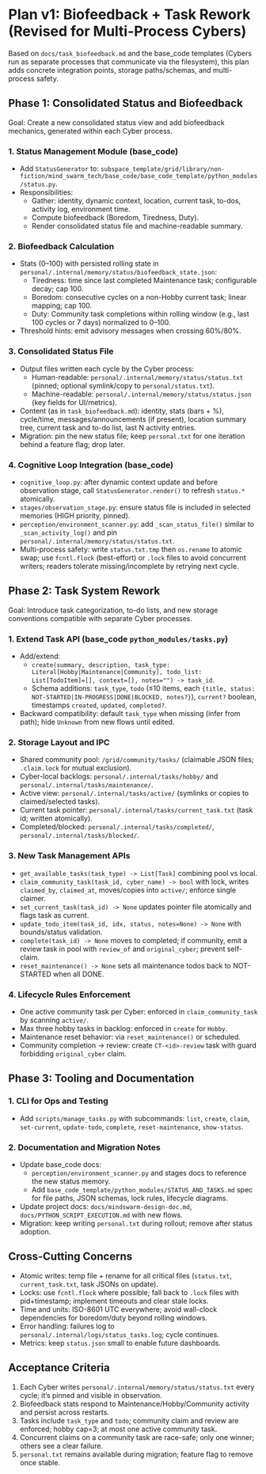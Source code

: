 # Plan v1: Biofeedback + Task Rework (Revised for Multi-Process Cybers)

Based on `docs/task_biofeedback.md` and the base_code templates (Cybers run as separate processes that communicate via the filesystem), this plan adds concrete integration points, storage paths/schemas, and multi-process safety.

## Phase 1: Consolidated Status and Biofeedback

Goal: Create a new consolidated status view and add biofeedback mechanics, generated within each Cyber process.

### 1. Status Management Module (base_code)
- Add `StatusGenerator` to: `subspace_template/grid/library/non-fiction/mind_swarm_tech/base_code/base_code_template/python_modules/status.py`.
- Responsibilities:
	- Gather: identity, dynamic context, location, current task, to-dos, activity log, environment time.
	- Compute biofeedback (Boredom, Tiredness, Duty).
	- Render consolidated status file and machine-readable summary.


### 2. Biofeedback Calculation
- Stats (0–100) with persisted rolling state in `personal/.internal/memory/status/biofeedback_state.json`:
	- Tiredness: time since last completed Maintenance task; configurable decay; cap 100.
	- Boredom: consecutive cycles on a non-Hobby current task; linear mapping; cap 100.
	- Duty: Community task completions within rolling window (e.g., last 100 cycles or 7 days) normalized to 0–100.
- Threshold hints: emit advisory messages when crossing 60%/80%.

### 3. Consolidated Status File
- Output files written each cycle by the Cyber process:
	- Human-readable: `personal/.internal/memory/status/status.txt` (pinned; optional symlink/copy to `personal/status.txt`).
	- Machine-readable: `personal/.internal/memory/status/status.json` (key fields for UI/metrics).
- Content (as in `task_biofeedback.md`): identity, stats (bars + %), cycle/time, messages/announcements (if present), location summary tree, current task and to-do list, last N activity entries.
- Migration: pin the new status file; keep `personal.txt` for one iteration behind a feature flag; drop later.

### 4. Cognitive Loop Integration (base_code)
- `cognitive_loop.py`: after dynamic context update and before observation stage, call `StatusGenerator.render()` to refresh `status.*` atomically.
- `stages/observation_stage.py`: ensure status file is included in selected memories (HIGH priority, pinned).
- `perception/environment_scanner.py`: add `_scan_status_file()` similar to `_scan_activity_log()` and pin `personal/.internal/memory/status/status.txt`.
- Multi-process safety: write `status.txt.tmp` then `os.rename` to atomic swap; use `fcntl.flock` (best-effort) or `.lock` files to avoid concurrent writers; readers tolerate missing/incomplete by retrying next cycle.

## Phase 2: Task System Rework

Goal: Introduce task categorization, to-do lists, and new storage conventions compatible with separate Cyber processes.

### 1. Extend Task API (base_code `python_modules/tasks.py`)
- Add/extend:
	- `create(summary, description, task_type: Literal[Hobby|Maintenance|Community], todo_list: List[TodoItem]=[], context=[], notes="") -> task_id`.
	- Schema additions: `task_type`, `todo` (≤10 items, each `{title, status: NOT-STARTED|IN-PROGRESS|DONE|BLOCKED, notes?}`), `current?` boolean, timestamps `created`, `updated`, `completed?`.
- Backward compatibility: default `task_type` when missing (infer from path); hide `Unknown` from new flows until edited.

### 2. Storage Layout and IPC
- Shared community pool: `/grid/community/tasks/` (claimable JSON files; `.claim.lock` for mutual exclusion).
- Cyber-local backlogs: `personal/.internal/tasks/hobby/` and `personal/.internal/tasks/maintenance/`.
- Active view: `personal/.internal/tasks/active/` (symlinks or copies to claimed/selected tasks).
- Current task pointer: `personal/.internal/tasks/current_task.txt` (task id; written atomically).
- Completed/blocked: `personal/.internal/tasks/completed/`, `personal/.internal/tasks/blocked/`.

### 3. New Task Management APIs
- `get_available_tasks(task_type) -> List[Task]` combining pool vs local.
- `claim_community_task(task_id, cyber_name) -> bool` with lock, writes `claimed_by`, `claimed_at`, moves/copies into `active/`; enforce single claimer.
- `set_current_task(task_id) -> None` updates pointer file atomically and flags task as current.
- `update_todo_item(task_id, idx, status, notes=None) -> None` with bounds/status validation.
- `complete(task_id) -> None` moves to completed; if community, emit a review task in pool with `review_of` and `original_cyber`; prevent self-claim.
- `reset_maintenance() -> None` sets all maintenance todos back to NOT-STARTED when all DONE.

### 4. Lifecycle Rules Enforcement
- One active community task per Cyber: enforced in `claim_community_task` by scanning `active/`.
- Max three hobby tasks in backlog: enforced in `create` for `Hobby`.
- Maintenance reset behavior: via `reset_maintenance()` or scheduled.
- Community completion -> review: create `CT-<id>-review` task with guard forbidding `original_cyber` claim.

## Phase 3: Tooling and Documentation

### 1. CLI for Ops and Testing
- Add `scripts/manage_tasks.py` with subcommands: `list`, `create`, `claim`, `set-current`, `update-todo`, `complete`, `reset-maintenance`, `show-status`.

### 2. Documentation and Migration Notes
- Update base_code docs:
	- `perception/environment_scanner.py` and stages docs to reference the new status memory.
	- Add `base_code_template/python_modules/STATUS_AND_TASKS.md` spec for file paths, JSON schemas, lock rules, lifecycle diagrams.
- Update project docs: `docs/mindswarm-design-doc.md`, `docs/PYTHON_SCRIPT_EXECUTION.md` with new flows.
- Migration: keep writing `personal.txt` during rollout; remove after status adoption.

## Cross-Cutting Concerns
- Atomic writes: temp file + rename for all critical files (`status.txt`, `current_task.txt`, task JSONs on update).
- Locks: use `fcntl.flock` where possible; fall back to `.lock` files with pid+timestamp; implement timeouts and clear stale locks.
- Time and units: ISO-8601 UTC everywhere; avoid wall-clock dependencies for boredom/duty beyond rolling windows.
- Error handling: failures log to `personal/.internal/logs/status_tasks.log`; cycle continues.
- Metrics: keep `status.json` small to enable future dashboards.

## Acceptance Criteria
1. Each Cyber writes `personal/.internal/memory/status/status.txt` every cycle; it’s pinned and visible in observation.
2. Biofeedback stats respond to Maintenance/Hobby/Community activity and persist across restarts.
3. Tasks include `task_type` and `todo`; community claim and review are enforced; hobby cap=3; at most one active community task.
4. Concurrent claims on a community task are race-safe; only one winner; others see a clear failure.
5. `personal.txt` remains available during migration; feature flag to remove once stable.
